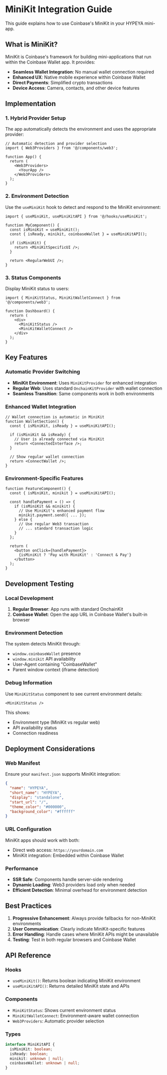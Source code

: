 # MiniKit Integration Guide

This guide explains how to use Coinbase's MiniKit in your HYPEYA mini-app.

## What is MiniKit?

MiniKit is Coinbase's framework for building mini-applications that run within the Coinbase Wallet app. It provides:

- **Seamless Wallet Integration**: No manual wallet connection required
- **Enhanced UX**: Native mobile experience within Coinbase Wallet
- **Direct Payments**: Simplified crypto transactions
- **Device Access**: Camera, contacts, and other device features

## Implementation

### 1. Hybrid Provider Setup

The app automatically detects the environment and uses the appropriate provider:

```tsx
// Automatic detection and provider selection
import { Web3Providers } from '@/components/web3';

function App() {
  return (
    <Web3Providers>
      <YourApp />
    </Web3Providers>
  );
}
```

### 2. Environment Detection

Use the `useMiniKit` hook to detect and respond to the MiniKit environment:

```tsx
import { useMiniKit, useMiniKitAPI } from '@/hooks/useMiniKit';

function MyComponent() {
  const isMiniKit = useMiniKit();
  const { isReady, minikit, coinbaseWallet } = useMiniKitAPI();

  if (isMiniKit) {
    return <MiniKitSpecificUI />;
  }

  return <RegularWebUI />;
}
```

### 3. Status Components

Display MiniKit status to users:

```tsx
import { MiniKitStatus, MiniKitWalletConnect } from '@/components/web3';

function Dashboard() {
  return (
    <div>
      <MiniKitStatus />
      <MiniKitWalletConnect />
    </div>
  );
}
```

## Key Features

### Automatic Provider Switching

- **MiniKit Environment**: Uses `MiniKitProvider` for enhanced integration
- **Regular Web**: Uses standard `OnchainKitProvider` with wallet connection
- **Seamless Transition**: Same components work in both environments

### Enhanced Wallet Integration

```tsx
// Wallet connection is automatic in MiniKit
function WalletSection() {
  const { isMiniKit, isReady } = useMiniKitAPI();

  if (isMiniKit && isReady) {
    // User is already connected via MiniKit
    return <ConnectedInterface />;
  }

  // Show regular wallet connection
  return <ConnectWallet />;
}
```

### Environment-Specific Features

```tsx
function FeatureComponent() {
  const { isMiniKit, minikit } = useMiniKitAPI();

  const handlePayment = () => {
    if (isMiniKit && minikit) {
      // Use MiniKit's enhanced payment flow
      minikit.payment.send({ ... });
    } else {
      // Use regular Web3 transaction
      // ... standard transaction logic
    }
  };

  return (
    <button onClick={handlePayment}>
      {isMiniKit ? 'Pay with MiniKit' : 'Connect & Pay'}
    </button>
  );
}
```

## Development Testing

### Local Development

1. **Regular Browser**: App runs with standard OnchainKit
2. **Coinbase Wallet**: Open the app URL in Coinbase Wallet's built-in browser

### Environment Detection

The system detects MiniKit through:

- `window.coinbaseWallet` presence
- `window.minikit` API availability
- User-Agent containing "CoinbaseWallet"
- Parent window context (iframe detection)

### Debug Information

Use `MiniKitStatus` component to see current environment details:

```tsx
<MiniKitStatus />
```

This shows:
- Environment type (MiniKit vs regular web)
- API availability status
- Connection readiness

## Deployment Considerations

### Web Manifest

Ensure your `manifest.json` supports MiniKit integration:

```json
{
  "name": "HYPEYA",
  "short_name": "HYPEYA",
  "display": "standalone",
  "start_url": "/",
  "theme_color": "#000000",
  "background_color": "#ffffff"
}
```

### URL Configuration

MiniKit apps should work with both:
- Direct web access: `https://yourdomain.com`
- MiniKit integration: Embedded within Coinbase Wallet

### Performance

- **SSR Safe**: Components handle server-side rendering
- **Dynamic Loading**: Web3 providers load only when needed
- **Efficient Detection**: Minimal overhead for environment detection

## Best Practices

1. **Progressive Enhancement**: Always provide fallbacks for non-MiniKit environments
2. **User Communication**: Clearly indicate MiniKit-specific features
3. **Error Handling**: Handle cases where MiniKit APIs might be unavailable
4. **Testing**: Test in both regular browsers and Coinbase Wallet

## API Reference

### Hooks

- `useMiniKit()`: Returns boolean indicating MiniKit environment
- `useMiniKitAPI()`: Returns detailed MiniKit state and APIs

### Components

- `MiniKitStatus`: Shows current environment status
- `MiniKitWalletConnect`: Environment-aware wallet connection
- `Web3Providers`: Automatic provider selection

### Types

```typescript
interface MiniKitAPI {
  isMiniKit: boolean;
  isReady: boolean;
  minikit: unknown | null;
  coinbaseWallet: unknown | null;
}
```
